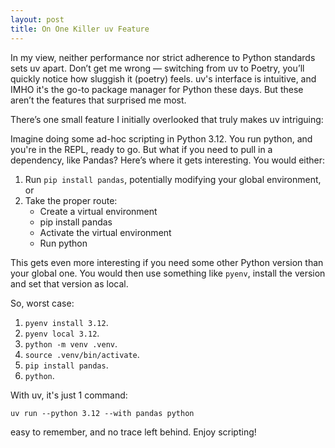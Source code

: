 ```yaml
---
layout: post
title: On One Killer uv Feature
---
```


In my view, neither performance nor strict adherence to Python standards sets uv apart. Don’t get me wrong — switching from uv to Poetry, you’ll quickly notice how sluggish it (poetry) feels. uv's interface is intuitive, and IMHO it's the go-to package manager for Python these days. But these aren’t the features that surprised me most.

There’s one small feature I initially overlooked that truly makes uv intriguing:

Imagine doing some ad-hoc scripting in Python 3.12. You run python, and you're in the REPL, ready to go. But what if you need to pull in a dependency, like Pandas? Here’s where it gets interesting. You would either:

1. Run `pip install pandas`, potentially modifying your global environment, or
2. Take the proper route:
    * Create a virtual environment
    * pip install pandas
    * Activate the virtual environment
    * Run python

This gets even more interesting if you need some other Python version than your global one. You would then use something like `pyenv`, install the version and set that version as local.

So, worst case:
1. `pyenv install 3.12`.
2. `pyenv local 3.12`.
3. `python -m venv .venv`.
4. `source .venv/bin/activate`.
5. `pip install pandas`.
6. `python`.

With uv, it's just 1 command:
```
uv run --python 3.12 --with pandas python
```

easy to remember, and no trace left behind. Enjoy scripting!